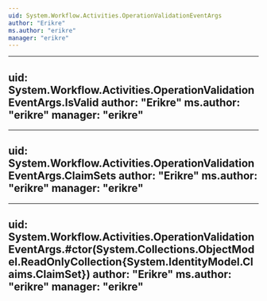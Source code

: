 ```yaml
---
uid: System.Workflow.Activities.OperationValidationEventArgs
author: "Erikre"
ms.author: "erikre"
manager: "erikre"
---
```


---
uid: System.Workflow.Activities.OperationValidationEventArgs.IsValid
author: "Erikre"
ms.author: "erikre"
manager: "erikre"
---

---
uid: System.Workflow.Activities.OperationValidationEventArgs.ClaimSets
author: "Erikre"
ms.author: "erikre"
manager: "erikre"
---

---
uid: System.Workflow.Activities.OperationValidationEventArgs.#ctor(System.Collections.ObjectModel.ReadOnlyCollection{System.IdentityModel.Claims.ClaimSet})
author: "Erikre"
ms.author: "erikre"
manager: "erikre"
---
